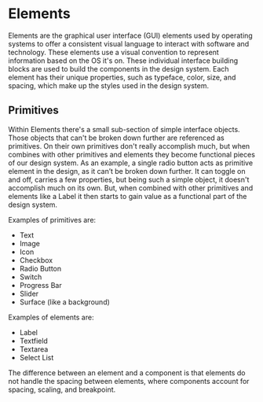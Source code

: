 # Elements

Elements are the graphical user interface (GUI) elements used by operating systems to offer a consistent visual language to interact with software and technology. These elements use a visual convention to represent information based on the OS it's on. These individual interface building blocks are used to build the components in the design system.  Each element has their unique properties, such as typeface, color, size, and spacing, which make up the styles used in the design system. 

## Primitives

Within Elements there's a small sub-section of simple interface objects. Those objects that can't be broken down further are referenced as primitives. On their own primitives don't really accomplish much, but when combines with other primitives and elements they become functional pieces of our design system. As an example, a single radio button acts as primitive element in the design, as it can’t be broken down further.  It can toggle on and off, carries a few properties, but being such a simple object, it doesn't accomplish much on its own.  But, when combined with other primitives and elements like a Label it then starts to gain value as a functional part of the design system.

Examples of primitives are:

- Text
- Image
- Icon
- Checkbox
- Radio Button
- Switch
- Progress Bar
- Slider
- Surface (like a background)

Examples of elements are: 

- Label
- Textfield
- Textarea
- Select List

The difference between an element and a component is that elements do not handle the spacing between elements, where components account for spacing, scaling, and breakpoint.